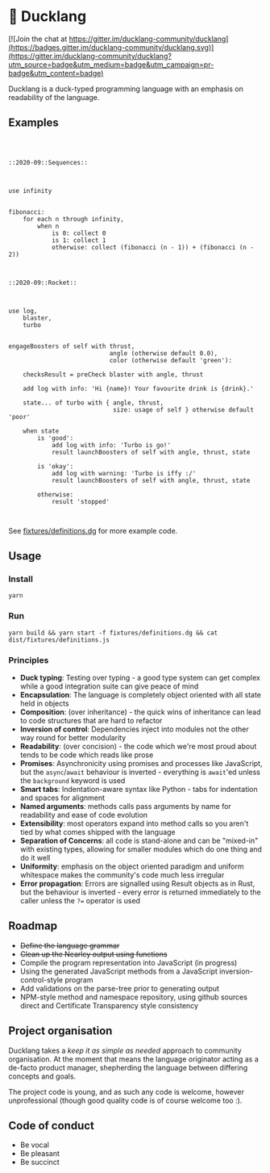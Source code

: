 # 🐥 Ducklang

[![Join the chat at https://gitter.im/ducklang-community/ducklang](https://badges.gitter.im/ducklang-community/ducklang.svg)](https://gitter.im/ducklang-community/ducklang?utm_source=badge&utm_medium=badge&utm_campaign=pr-badge&utm_content=badge)

Ducklang is a duck-typed programming language with an emphasis on readability of the language.

## Examples

```ducklang



::2020-09::Sequences::



use infinity


fibonacci:
    for each n through infinity,
        when n
            is 0: collect 0
            is 1: collect 1
            otherwise: collect (fibonacci (n - 1)) + (fibonacci (n - 2))



::2020-09::Rocket::



use log,
    blaster,
    turbo


engageBoosters of self with thrust,
                            angle (otherwise default 0.0),
                            color (otherwise default 'green'):

    checksResult = preCheck blaster with angle, thrust

    add log with info: 'Hi {name}! Your favourite drink is {drink}.'

    state... of turbo with { angle, thrust,
                             size: usage of self } otherwise default 'poor'

    when state
        is 'good':
            add log with info: 'Turbo is go!'
            result launchBoosters of self with angle, thrust, state

        is 'okay':
            add log with warning: 'Turbo is iffy :/'
            result launchBoosters of self with angle, thrust, state

        otherwise:
            result 'stopped'



```

See [fixtures/definitions.dg](fixtures/definitions.dg) for more example code.

## Usage

### Install
```shell script
yarn
```

### Run
```shell script
yarn build && yarn start -f fixtures/definitions.dg && cat dist/fixtures/definitions.js
```

### Principles

* **Duck typing**: Testing over typing - a good type system can get complex while a good integration suite can give peace of mind
* **Encapsulation**: The language is completely object oriented with all state held in objects
* **Composition**: (over inheritance) - the quick wins of inheritance can lead to code structures that are hard to refactor
* **Inversion of control**: Dependencies inject into modules not the other way round for better modularity
* **Readability**: (over concision) - the code which we're most proud about tends to be code which reads like prose
* **Promises**: Asynchronicity using promises and processes like JavaScript, but the `async`/`await` behaviour is inverted - everything is `await`'ed unless the `background` keyword is used
* **Smart tabs**: Indentation-aware syntax like Python - tabs for indentation and spaces for alignment
* **Named arguments**: methods calls pass arguments by name for readability and ease of code evolution
* **Extensibility**: most operators expand into method calls so you aren't tied by what comes shipped with the language
* **Separation of Concerns**: all code is stand-alone and can be "mixed-in" with existing types, allowing for smaller modules which do one thing and do it well
* **Uniformity**: emphasis on the object oriented paradigm and uniform whitespace makes the community's code much less irregular
* **Error propagation**: Errors are signalled using Result objects as in Rust, but the behaviour is inverted - every error is returned immediately to the caller unless the `?=` operator is used

## Roadmap

* ~~Define the language grammar~~
* ~~Clean up the Nearley output using functions~~
* Compile the program representation into JavaScript (in progress)
* Using the generated JavaScript methods from a JavaScript inversion-control-style program
* Add validations on the parse-tree prior to generating output
* NPM-style method and namespace repository, using github sources direct and Certificate Transparency style consistency

## Project organisation

Ducklang takes a *keep it as simple as needed* approach to community organisation.
At the moment that means the language originator acting as a de-facto
product manager, shepherding the language between differing concepts and goals.

The project code is young, and as such any code is welcome, however unprofessional
(though good quality code is of course welcome too :).

## Code of conduct

* Be vocal
* Be pleasant
* Be succinct
